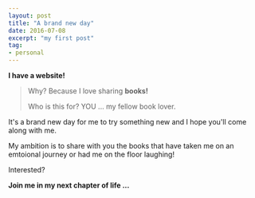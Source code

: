```yaml
---
layout: post
title: "A brand new day"
date: 2016-07-08
excerpt: "my first post"
tag:
- personal
---
```


**I have a website!**    

> Why? Because I love sharing **books!**
>
> Who is this for?  YOU ... my fellow book lover.




It's a brand new day for me to try something new and I hope you'll come along with me.

My ambition is to share with you the books that have taken me on an emtoional journey or had me on the floor laughing!

Interested?

**Join me in my next chapter of life ...**
